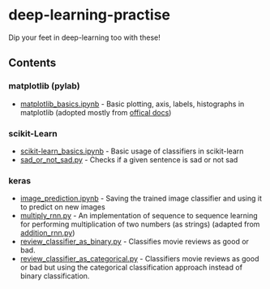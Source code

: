 # deep-learning-practise

Dip your feet in deep-learning too with these!

## Contents

### matplotlib (pylab)
- [matplotlib_basics.ipynb](matplotlib/matplotlib_basics.ipynb) - Basic plotting, axis, labels, histographs in matplotlib
(adopted mostly from [offical docs](http://matplotlib.org/users/pyplot_tutorial.html))

### scikit-Learn
- [scikit-learn_basics.ipynb](scikit-learn/scikit-learn_basics.ipynb) - Basic usage of classifiers in scikit-learn
- [sad_or_not_sad.py](scikit-learn/sad_or_not_sentences.py) - Checks if a given sentence is sad or not sad

### keras
- [image_prediction.ipynb](keras/image_prediction.ipynb) - Saving the trained image classifier and using it to predict on new images
- [multiply_rnn.py](keras/multiply_rnn.py) - An implementation of sequence to sequence learning for performing multiplication of two numbers (as strings) (adapted from [addition_rnn.py](https://github.com/fchollet/keras/blob/master/examples/addition_rnn.py))
- [review_classifier_as_binary.py](keras/review_classifier_as_binary.py) - Classifies movie reviews as good or bad.
- [review_classifier_as_categorical.py](keras/review_classifier_as_categorical.py) - Classifiers movie reviews as good or bad but using the categorical classification approach instead of binary classification.

